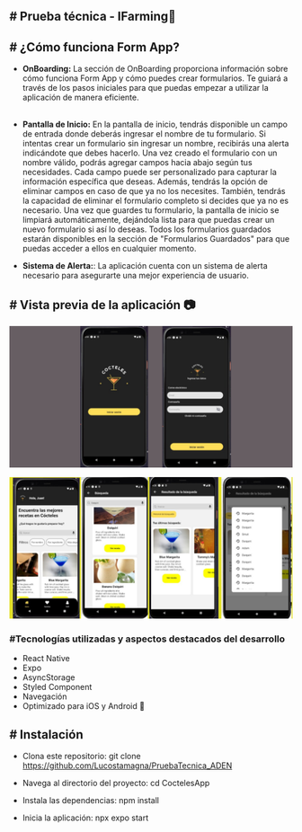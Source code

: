 <h2># Prueba técnica -  IFarming📲  </h2>  


<h2># ¿Cómo funciona Form App? </h2>

- **OnBoarding:** La sección de OnBoarding proporciona información sobre cómo funciona Form App y cómo puedes crear formularios.
  Te guiará a través de los pasos iniciales para que puedas empezar a utilizar la aplicación de manera eficiente.
  <br></br>
-  **Pantalla de Inicio:** En la pantalla de inicio, tendrás disponible un campo de entrada donde deberás ingresar el nombre de tu formulario.
  Si intentas crear un formulario sin ingresar un nombre, recibirás una alerta indicándote que debes hacerlo.
  Una vez creado el formulario con un nombre válido, podrás agregar campos hacia abajo según tus necesidades. Cada campo puede ser personalizado para capturar la información específica que deseas. Además, tendrás la opción de eliminar campos en caso de que ya no los necesites.
  También, tendrás la capacidad de eliminar el formulario completo si decides que ya no es necesario. Una vez que guardes tu formulario, la pantalla de inicio se limpiará automáticamente, dejándola lista para que puedas crear un nuevo formulario si así lo deseas. Todos los formularios guardados estarán disponibles en la sección de "Formularios Guardados" para que puedas acceder a ellos en cualquier momento.
 
  - **Sistema de Alerta:**: La aplicación cuenta con un sistema de alerta necesario para asegurarte una mejor experiencia de usuario. 



<h2># Vista previa de la aplicación 📷</h2>
  <p align="center">
 
   <img width="600" alt="pick" src="https://github.com/Lucostamagna/PruebaTecnica_ADEN/blob/main/CoctelesApp/assets/Coctelapp..png" />
</p>
 <p align="center">
 
   <img width="600" alt="pick" src="https://github.com/Lucostamagna/PruebaTecnica_ADEN/blob/main/CoctelesApp/assets/CoctelApp.png" />
</p>
<h3>#Tecnologías utilizadas y aspectos destacados del desarrollo </h3>

- React Native
- Expo
- AsyncStorage
- Styled Component
- Navegación 
- Optimizado para iOS y Android 📱

<h2># Instalación</h2>

- Clona este repositorio: git clone https://github.com/Lucostamagna/PruebaTecnica_ADEN

- Navega al directorio del proyecto: cd CoctelesApp
- Instala las dependencias: npm install   
- Inicia la aplicación: npx expo start
